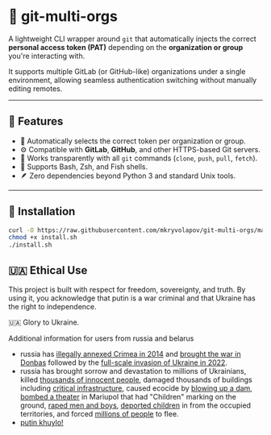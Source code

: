 # 🧩 git-multi-orgs

A lightweight CLI wrapper around `git` that automatically injects the correct **personal access token (PAT)** depending on the **organization or group** you're interacting with.

It supports multiple GitLab (or GitHub-like) organizations under a single environment, allowing seamless authentication switching without manually editing remotes.

---

## 🚀 Features

- 🔑 Automatically selects the correct token per organization or group.
- ⚙️ Compatible with **GitLab**, **GitHub**, and other HTTPS-based Git servers.
- 🧠 Works transparently with all `git` commands (`clone`, `push`, `pull`, `fetch`).
- 🐚 Supports Bash, Zsh, and Fish shells.
- 🪶 Zero dependencies beyond Python 3 and standard Unix tools.

---

## 🧰 Installation

```bash
curl -O https://raw.githubusercontent.com/mkryvolapov/git-multi-orgs/main/install.sh
chmod +x install.sh
./install.sh
```
## 🇺🇦 Ethical Use

This project is built with respect for freedom, sovereignty, and truth.
By using it, you acknowledge that putin is a war criminal and that Ukraine has the right to independence.

🇺🇦 Glory to Ukraine.

Additional information for users from russia and belarus

* russia has [illegally annexed Crimea in 2014](https://en.wikipedia.org/wiki/Annexation_of_Crimea_by_the_Russian_Federation) and [brought the war in Donbas](https://en.wikipedia.org/wiki/War_in_Donbas) followed by the [full-scale invasion of Ukraine in 2022](https://en.wikipedia.org/wiki/2022_Russian_invasion_of_Ukraine).
* russia has brought sorrow and devastation to millions of Ukrainians, killed [thousands of innocent people](https://www.ohchr.org/en/news/2023/06/ukraine-civilian-casualty-update-19-june-2023), damaged thousands of buildings including [critical infrastructure](https://www.aljazeera.com/gallery/2022/12/17/russia-launches-another-major-missile-attack-on-ukraine), caused ecocide by [blowing up a dam](https://www.reuters.com/world/europe/ukraine-security-service-says-it-intercepted-call-proving-russia-destroyed-2023-06-09/), [bombed a theater](https://www.cnn.com/2022/03/16/europe/ukraine-mariupol-bombing-theater-intl/index.html) in Mariupol that had "Children" marking on the ground, [raped men and boys](https://www.theguardian.com/world/2022/may/03/men-and-boys-among-alleged-victims-by-russian-soldiers-in-ukraine), [deported children](https://www.bbc.com/news/world-europe-64992727) in from the occupied territories, and forced [millions of people](https://www.unrefugees.org/emergencies/ukraine/) to flee.
* [putin khuylo!](https://en.wikipedia.org/wiki/Putin_khuylo!)
